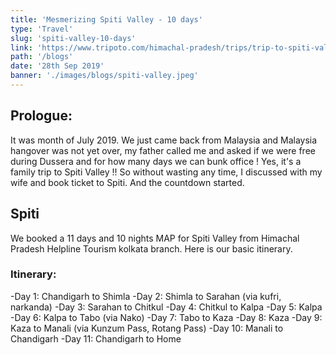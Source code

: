 ```yaml
---
title: 'Mesmerizing Spiti Valley - 10 days'
type: 'Travel'
slug: 'spiti-valley-10-days'
link: 'https://www.tripoto.com/himachal-pradesh/trips/trip-to-spiti-valley-10-days-2019-before-covid-5fb216597f1be'
path: '/blogs'
date: '28th Sep 2019'
banner: './images/blogs/spiti-valley.jpeg'
---
```


## Prologue:
It was month of July 2019. We just came back from Malaysia and Malaysia hangover was not yet over, my father called me and asked if we were free during Dussera and for how many days we can bunk office ! Yes, it's a family trip to Spiti Valley !! So without wasting any time, I discussed with my wife and book ticket to Spiti. And the countdown started.
## Spiti
We booked a 11 days and 10 nights MAP for Spiti Valley from Himachal Pradesh Helpline Tourism kolkata branch. Here is our basic itinerary.

### Itinerary:
-Day 1: Chandigarh to Shimla
-Day 2: Shimla to Sarahan (via kufri, narkanda)
-Day 3: Sarahan to Chitkul
-Day 4: Chitkul to Kalpa
-Day 5: Kalpa
-Day 6: Kalpa to Tabo (via Nako)
-Day 7: Tabo to Kaza
-Day 8: Kaza
-Day 9: Kaza to Manali (via Kunzum Pass, Rotang Pass)
-Day 10: Manali to Chandigarh
-Day 11: Chandigarh to Home